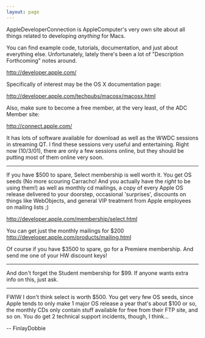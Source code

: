 ```yaml
---
layout: page
---
```




AppleDeveloperConnection is AppleComputer's very own site about all things related to developing *anything* for Macs.

You can find example code, tutorials, documentation, and just about everything else. Unfortunately, lately there's been a lot of "Description Forthcoming" notes around.

http://developer.apple.com/

Specifically of interest may be the OS X documentation page:

http://developer.apple.com/techpubs/macosx/macosx.html

Also, make sure to become a free member, at the very least, of the ADC Member site:

http://connect.apple.com/

It has lots of software available for download as well as the WWDC sessions in streaming QT. I find these sessions very useful and entertaining. Right now (10/3/01), there are only a few sessions online, but they should be putting most of them online very soon.

----
If you have $500 to spare, Select membership is well worth it. You get OS seeds (No more scouring Carracho! And you actually have the *right* to be using them!) as well as monthly cd mailings, a copy of every Apple OS release delivered to your doorstep, occasional 'surprises', discounts on things like WebObjects, and general VIP treatment from Apple employees on mailing lists ;)

http://developer.apple.com/membership/select.html

You can get just the monthly mailings for $200
http://developer.apple.com/products/mailing.html

Of course if you have $3500 to spare, go for a Premiere membership. And send me one of your HW discount keys!

----

And don't forget the Student membership for $99. If anyone wants extra info on this, just ask.

----

FWIW I don't think select is worth $500. You get very few OS seeds, since Apple tends to only make 1 major OS release a year that's about $100 or so, the monthly CDs only contain stuff available for free from their FTP site, and so on. You do get 2 technical support incidents, though, I think...

-- FinlayDobbie
